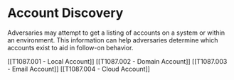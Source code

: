 # Account Discovery

Adversaries may attempt to get a listing of accounts on a system or within an environment. This information can help adversaries determine which accounts exist to aid in follow-on behavior.

[[T1087.001 - Local Account]]
[[T1087.002 - Domain Account]]
[[T1087.003 - Email Account]]
[[T1087.004 - Cloud Account]]